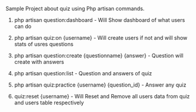

Sample Project about quiz using Php artisan commands.


1. php artisan question:dashboard - Will Show dashboard of what users can do
2. php artisan quiz:on {username} - Will create users if not and will show stats of usres questions

3. php artisan question:create {questionname} {answer}  - Question will create with answers
4. php artisan question:list - Question and answers of quiz
5. php artisan quiz:practice {username} {question_id} - Answer any quiz
6. quiz:reset {username}  - Will Reset and Remove all users data from quiz and users table respectively